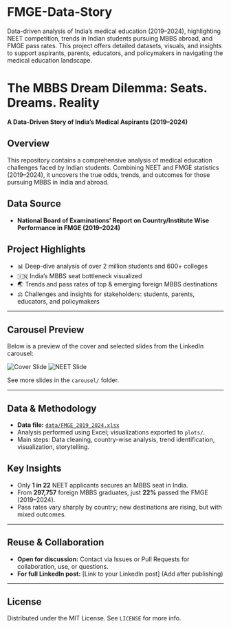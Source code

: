 # FMGE-Data-Story
Data-driven analysis of India’s medical education (2019–2024), highlighting NEET competition, trends in Indian students pursuing MBBS abroad, and FMGE pass rates. This project offers detailed datasets, visuals, and insights to support aspirants, parents, educators, and policymakers in navigating the medical education landscape.

# The MBBS Dream Dilemma: Seats. Dreams. Reality

**A Data-Driven Story of India’s Medical Aspirants (2019–2024)**

## Overview

This repository contains a comprehensive analysis of medical education challenges faced by Indian students. Combining NEET and FMGE statistics (2019–2024), it uncovers the true odds, trends, and outcomes for those pursuing MBBS in India and abroad.

## Data Source

- **National Board of Examinations’ Report on Country/Institute Wise Performance in FMGE (2019–2024)**

## Project Highlights

- 📊 Deep-dive analysis of over 2 million students and 600+ colleges
- 🇮🇳 India’s MBBS seat bottleneck visualized
- 🌏 Trends and pass rates of top & emerging foreign MBBS destinations
- ⚖️ Challenges and insights for stakeholders: students, parents, educators, and policymakers

---

## Carousel Preview

Below is a preview of the cover and selected slides from the LinkedIn carousel:

![Cover Slide](carousel/Slide1_Cover.png)
![NEET Slide](carousel/Slide2_NEET.png)

See more slides in the `carousel/` folder.

---

## Data & Methodology

- **Data file:** [`data/FMGE_2019_2024.xlsx`](data/FMGE_2019_2024.xlsx)
- Analysis performed using Excel; visualizations exported to `plots/`.
- Main steps: Data cleaning, country-wise analysis, trend identification, visualization, storytelling.

## Key Insights

- Only **1 in 22** NEET applicants secures an MBBS seat in India.
- From **297,757** foreign MBBS graduates, just **22%** passed the FMGE (2019–2024).
- Pass rates vary sharply by country; new destinations are rising, but with mixed outcomes.

---

## Reuse & Collaboration

- **Open for discussion:** Contact via Issues or Pull Requests for collaboration, use, or questions.
- **For full LinkedIn post:** [Link to your LinkedIn post] (Add after publishing)

---

## License

Distributed under the MIT License. See `LICENSE` for more info.

